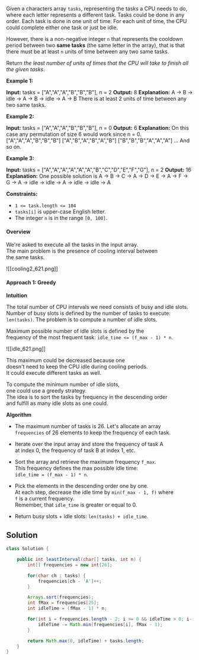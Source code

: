 Given a characters array `tasks`, representing the tasks a CPU needs to do, where each letter represents a different task. Tasks could be done in any order. Each task is done in one unit of time. For each unit of time, the CPU could complete either one task or just be idle.

However, there is a non-negative integer `n` that represents the cooldown period between two **same tasks** (the same letter in the array), that is that there must be at least `n` units of time between any two same tasks.

Return _the least number of units of times that the CPU will take to finish all the given tasks_.

**Example 1:**

**Input:** tasks = ["A","A","A","B","B","B"], n = 2
**Output:** 8
**Explanation:** 
A -> B -> idle -> A -> B -> idle -> A -> B
There is at least 2 units of time between any two same tasks.

**Example 2:**

**Input:** tasks = ["A","A","A","B","B","B"], n = 0
**Output:** 6
**Explanation:** On this case any permutation of size 6 would work since n = 0.
["A","A","A","B","B","B"]
["A","B","A","B","A","B"]
["B","B","B","A","A","A"]
...
And so on.

**Example 3:**

**Input:** tasks = ["A","A","A","A","A","A","B","C","D","E","F","G"], n = 2
**Output:** 16
**Explanation:** 
One possible solution is
A -> B -> C -> A -> D -> E -> A -> F -> G -> A -> idle -> idle -> A -> idle -> idle -> A

**Constraints:**

- `1 <= task.length <= 104`
- `tasks[i]` is upper-case English letter.
- The integer `n` is in the range `[0, 100]`.

#### Overview

We're asked to execute all the tasks in the input array.  
The main problem is the presence of cooling interval between  
the same tasks.

![[cooling2_621.png]]

#### Approach 1: Greedy

**Intuition**

The total number of CPU intervals we need consists of busy and idle slots.  
Number of busy slots is defined by the number of tasks to execute:  
`len(tasks)`. The problem is to compute a number of idle slots.

Maximum possible number of idle slots is defined by the  
frequency of the most frequent task: `idle_time <= (f_max - 1) * n`.

![[idle_621.png]]

This maximum could be decreased because one  
doesn't need to keep the CPU idle during cooling periods.  
It could execute different tasks as well.

To compute the minimum number of idle slots,  
one could use a greedy strategy.  
The idea is to sort the tasks by frequency in the descending order  
and fulfill as many idle slots as one could.

**Algorithm**

- The maximum number of tasks is 26. Let's allocate an array  
    `frequencies` of 26 elements to keep the frequency of each task.
    
- Iterate over the input array and store the frequency of task A  
    at index 0, the frequency of task B at index 1, etc.
    
- Sort the array and retrieve the maximum frequency `f_max`.  
    This frequency defines the max possible idle time:  
    `idle_time = (f_max - 1) * n`.
    
- Pick the elements in the descending order one by one.  
    At each step, decrease the idle time by `min(f_max - 1, f)` where  
    `f` is a current frequency.  
    Remember, that `idle_time` is greater or equal to 0.
    
- Return busy slots + idle slots: `len(tasks) + idle_time`.

## Solution

```java
class Solution {

    public int leastInterval(char[] tasks, int n) {
        int[] frequencies = new int[26];

        for(char ch : tasks) {
            frequencies[ch - 'A']++;
        }

        Arrays.sort(frequencies);
        int fMax = frequencies[25];
        int idleTime = (fMax - 1) * n;

        for(int i = frequencies.length - 2; i >= 0 && idleTime > 0; i--) {
            idleTime -= Math.min(frequencies[i], fMax - 1);
        }

        return Math.max(0, idleTime) + tasks.length;
    }
}
```